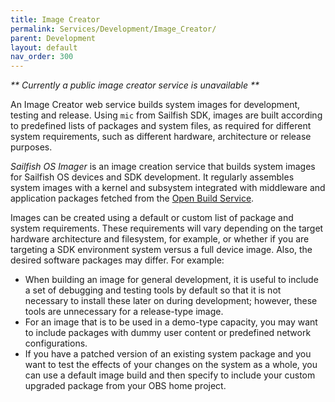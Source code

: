 ```yaml
---
title: Image Creator
permalink: Services/Development/Image_Creator/
parent: Development
layout: default
nav_order: 300
---
```


*\*\* Currently a public image creator service is unavailable \*\**

An Image Creator web service builds system images for development, testing and release. Using `mic` from Sailfish SDK, images are built according to predefined lists of packages and system files, as required for different system requirements, such as different hardware, architecture or release purposes.

*Sailfish OS Imager* is an image creation service that builds system images for Sailfish OS devices and SDK development. It regularly assembles system images with a kernel and subsystem integrated with middleware and application packages fetched from the [Open Build Service](/Services/Development/Open_Build_Service).

Images can be created using a default or custom list of package and system requirements. These requirements will vary depending on the target hardware architecture and filesystem, for example, or whether if you are targeting a SDK environment system versus a full device image. Also, the desired software packages may differ. For example:

  - When building an image for general development, it is useful to include a set of debugging and testing tools by default so that it is not necessary to install these later on during development; however, these tools are unnecessary for a release-type image.
  - For an image that is to be used in a demo-type capacity, you may want to include packages with dummy user content or predefined network configurations.
  - If you have a patched version of an existing system package and you want to test the effects of your changes on the system as a whole, you can use a default image build and then specify to include your custom upgraded package from your OBS home project.
